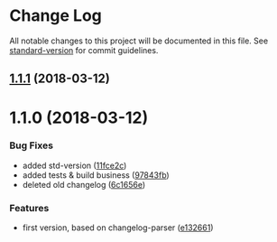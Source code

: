 # Change Log

All notable changes to this project will be documented in this file. See [standard-version](https://github.com/conventional-changelog/standard-version) for commit guidelines.

<a name="1.1.1"></a>
## [1.1.1](https://github.com/benmonro/changes-since/compare/v1.1.0...v1.1.1) (2018-03-12)



<a name="1.1.0"></a>
# 1.1.0 (2018-03-12)


### Bug Fixes

* added std-version ([11fce2c](https://github.com/benmonro/changes-since/commit/11fce2c))
* added tests & build business ([97843fb](https://github.com/benmonro/changes-since/commit/97843fb))
* deleted old changelog ([6c1656e](https://github.com/benmonro/changes-since/commit/6c1656e))


### Features

* first version, based on changelog-parser ([e132661](https://github.com/benmonro/changes-since/commit/e132661))

